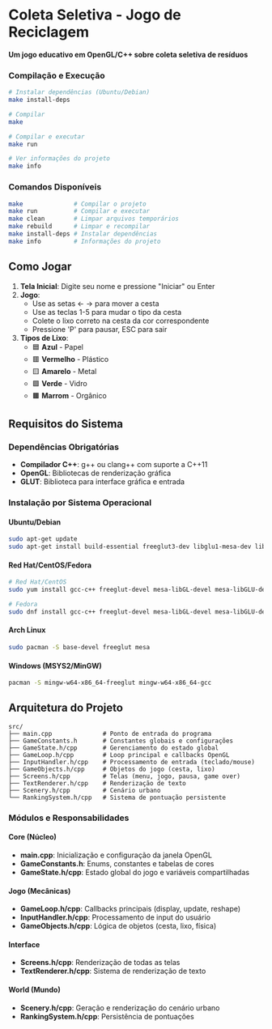 # Coleta Seletiva - Jogo de Reciclagem 

**Um jogo educativo em OpenGL/C++ sobre coleta seletiva de resíduos**

### Compilação e Execução
```bash
# Instalar dependências (Ubuntu/Debian)
make install-deps

# Compilar
make

# Compilar e executar
make run

# Ver informações do projeto
make info
```

### Comandos Disponíveis
```bash
make              # Compilar o projeto
make run          # Compilar e executar
make clean        # Limpar arquivos temporários
make rebuild      # Limpar e recompilar
make install-deps # Instalar dependências
make info         # Informações do projeto
```

## Como Jogar

1. **Tela Inicial**: Digite seu nome e pressione "Iniciar" ou Enter
2. **Jogo**: 
   - Use as setas ← → para mover a cesta
   - Use as teclas 1-5 para mudar o tipo da cesta
   - Colete o lixo correto na cesta da cor correspondente
   - Pressione 'P' para pausar, ESC para sair
3. **Tipos de Lixo**:
   - 🟦 **Azul** - Papel
   - 🟥 **Vermelho** - Plástico  
   - 🟨 **Amarelo** - Metal
   - 🟩 **Verde** - Vidro
   - 🟫 **Marrom** - Orgânico

## Requisitos do Sistema

### Dependências Obrigatórias
- **Compilador C++**: g++ ou clang++ com suporte a C++11
- **OpenGL**: Bibliotecas de renderização gráfica
- **GLUT**: Biblioteca para interface gráfica e entrada

### Instalação por Sistema Operacional

#### Ubuntu/Debian
```bash
sudo apt-get update
sudo apt-get install build-essential freeglut3-dev libglu1-mesa-dev libgl1-mesa-dev
```

#### Red Hat/CentOS/Fedora
```bash
# Red Hat/CentOS
sudo yum install gcc-c++ freeglut-devel mesa-libGL-devel mesa-libGLU-devel

# Fedora
sudo dnf install gcc-c++ freeglut-devel mesa-libGL-devel mesa-libGLU-devel
```

#### Arch Linux
```bash
sudo pacman -S base-devel freeglut mesa
```

#### Windows (MSYS2/MinGW)
```bash
pacman -S mingw-w64-x86_64-freeglut mingw-w64-x86_64-gcc
```

## Arquitetura do Projeto

```
src/
├── main.cpp              # Ponto de entrada do programa
├── GameConstants.h       # Constantes globais e configurações
├── GameState.h/cpp       # Gerenciamento do estado global
├── GameLoop.h/cpp        # Loop principal e callbacks OpenGL
├── InputHandler.h/cpp    # Processamento de entrada (teclado/mouse)
├── GameObjects.h/cpp     # Objetos do jogo (cesta, lixo)
├── Screens.h/cpp         # Telas (menu, jogo, pausa, game over)
├── TextRenderer.h/cpp    # Renderização de texto
├── Scenery.h/cpp         # Cenário urbano
└── RankingSystem.h/cpp   # Sistema de pontuação persistente
```

### Módulos e Responsabilidades

#### Core (Núcleo)
- **main.cpp**: Inicialização e configuração da janela OpenGL
- **GameConstants.h**: Enums, constantes e tabelas de cores
- **GameState.h/cpp**: Estado global do jogo e variáveis compartilhadas

#### Jogo (Mecânicas)
- **GameLoop.h/cpp**: Callbacks principais (display, update, reshape)
- **InputHandler.h/cpp**: Processamento de input do usuário
- **GameObjects.h/cpp**: Lógica de objetos (cesta, lixo, física)

#### Interface
- **Screens.h/cpp**: Renderização de todas as telas
- **TextRenderer.h/cpp**: Sistema de renderização de texto

#### World (Mundo)
- **Scenery.h/cpp**: Geração e renderização do cenário urbano
- **RankingSystem.h/cpp**: Persistência de pontuações